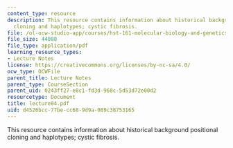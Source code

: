 ```yaml
---
content_type: resource
description: This resource contains information about historical background positional
  cloning and haplotypes; cystic fibrosis.
file: /ol-ocw-studio-app/courses/hst-161-molecular-biology-and-genetics-in-modern-medicine-fall-2007/d4526bcc77becc689d9a089c38753165_lecture04.pdf
file_size: 44088
file_type: application/pdf
learning_resource_types:
- Lecture Notes
license: https://creativecommons.org/licenses/by-nc-sa/4.0/
ocw_type: OCWFile
parent_title: Lecture Notes
parent_type: CourseSection
parent_uid: 0243ff27-e8c1-fd3d-968c-5d53d72e00d2
resourcetype: Document
title: lecture04.pdf
uid: d4526bcc-77be-cc68-9d9a-089c38753165
---
```

This resource contains information about historical background positional cloning and haplotypes; cystic fibrosis.